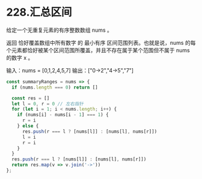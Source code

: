 # 228.汇总区间
给定一个无重复元素的有序整数数组 nums 。

返回 恰好覆盖数组中所有数字 的 最小有序 区间范围列表。也就是说，nums 的每个元素都恰好被某个区间范围所覆盖，并且不存在属于某个范围但不属于 nums 的数字 x 。

输入：nums = [0,1,2,4,5,7]
输出：["0->2","4->5","7"]

```js
const summaryRanges = nums => {
  if (nums.length === 0) return []

  const res = []
  let l = 0, r = 0 // 左右指针
  for (let i = 1; i < nums.length; i++) {
    if (nums[i] - nums[i - 1] === 1) {
      r = i
    } else {
      res.push(r === l ? [nums[l]] : [nums[l], nums[r]])
      l = i
      r = i
    }
  }
  res.push(r === l ? [nums[l]] : [nums[l], nums[r]])
  return res.map(v => v.join('->'))
};
```